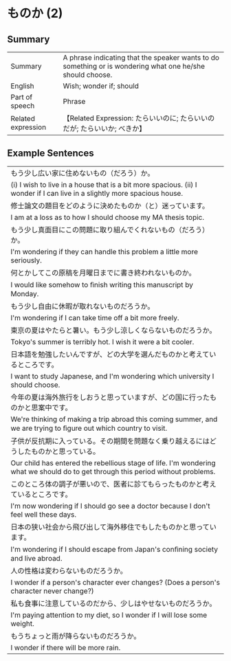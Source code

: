 # ものか (2)

## Summary

<table><tr>   <td>Summary</td>   <td>A phrase indicating that the speaker wants to do something or is wondering what one he/she should choose.</td></tr><tr>   <td>English</td>   <td>Wish; wonder if; should</td></tr><tr>   <td>Part of speech</td>   <td>Phrase</td></tr><tr>   <td>Related expression</td>   <td>【Related Expression: たらいいのに; たらいいのだが; たらいいか; べきか】</td></tr></table>

## Example Sentences

<table><tr><td>もう少し広い家に住めないもの（だろう）か。</td></tr><tr><td>(i) I wish to live in a house that is a bit more spacious. (ii) I wonder if I can live in a slightly more spacious house.</td></tr><tr><td>修士論文の題目をどのように決めたものか（と）迷っています。</td></tr><tr><td>I am at a loss as to how I should choose my MA thesis topic.</td></tr><tr><td>もう少し真面目にこの問題に取り組んでくれないもの（だろう）か。</td></tr><tr><td>I'm wondering if they can handle this problem a little more seriously.</td></tr><tr><td>何とかしてこの原稿を月曜日までに書き終われないものか。</td></tr><tr><td>I would like somehow to ﬁnish writing this manuscript by Monday.</td></tr><tr><td>もう少し自由に休暇が取れないものだろうか。</td></tr><tr><td>I'm wondering if I can take time off a bit more freely.</td></tr><tr><td>東京の夏はやたらと暑い。もう少し涼しくならないものだろうか。</td></tr><tr><td>Tokyo's summer is terribly hot. I wish it were a bit cooler.</td></tr><tr><td>日本語を勉強したいんですが、どの大学を選んだものかと考えているところです。</td></tr><tr><td>I want to study Japanese, and I'm wondering which university I should choose.</td></tr><tr><td>今年の夏は海外旅行をしおうと思っていますが、どの国に行ったものかと思案中です。</td></tr><tr><td>We're thinking of making a trip abroad this coming summer, and we are trying to ﬁgure out which country to visit.</td></tr><tr><td>子供が反抗期に入っている。その期間を問題なく乗り越えるにはどうしたものかと思っている。</td></tr><tr><td>Our child has entered the rebellious stage of life. I'm wondering what we should do to get through this period without problems.</td></tr><tr><td>このところ体の調子が悪いので、医者に診てもらったものかと考えているところです。</td></tr><tr><td>I'm now wondering if I should go see a doctor because I don't feel well these days.</td></tr><tr><td>日本の狭い社会から飛び出して海外移住でもしたものかと思っています。</td></tr><tr><td>I'm wondering if I should escape from Japan's conﬁning society and live abroad.</td></tr><tr><td>人の性格は変わらないものだろうか。</td></tr><tr><td>I wonder if a person's character ever changes? (Does a person's character never change?)</td></tr><tr><td>私も食事に注意しているのだから、少しはやせないものだろうか。</td></tr><tr><td>I'm paying attention to my diet, so I wonder if I will lose some weight.</td></tr><tr><td>もうちょっと雨が降らないものだろうか。</td></tr><tr><td>I wonder if there will be more rain.</td></tr></table>


